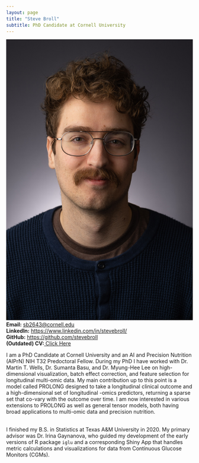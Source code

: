 ```yaml
---
layout: page
title: "Steve Broll"
subtitle: PhD Candidate at Cornell University
---
```

<div class="container">
<div class="row">
  <div class="col-md-4" markdown="1"><a class="thumb">
  <img src="assets/img/headshot.jpg" class="center-block"/></a>
  </div>
<div class="row">
  <div class="col-md-auto" markdown="1">
 <strong>Email:</strong> <a href="mailto:sb2643@cornell.edu">sb2643@cornell.edu</a> <br>
<strong>LinkedIn:</strong> <a href="https://www.linkedin.com/in/stevebroll/">https://www.linkedin.com/in/stevebroll/</a> <br>
<strong>GitHub:</strong> <a href="https://github.com/stevebroll/">https://github.com/stevebroll</a> <br>
<strong>(Outdated) CV:</strong><a href="assets/img/BROLL_CV.pdf"> Click Here </a>
  </div>
</div>
</div>
  
I am a PhD Candidate at Cornell University and an AI and Precision Nutrition (AIPrN) NIH T32 Predoctoral Fellow. During my PhD I have worked with Dr. Martin T. Wells, Dr. Sumanta Basu, and Dr. Myung-Hee Lee on high-dimensional visualization, batch effect correction, and feature selection for longitudinal multi-omic data. My main contribution up to this point is a model called PROLONG designed to take a longitudinal clinical outcome and a high-dimensional set of longitudinal -omics predictors, returning a sparse set that co-vary with the outcome over time. I am now interested in various extensions to PROLONG as well as general tensor models, both having broad applications to multi-omic data and precision nutrition. <br> <br>

I finished my B.S. in Statistics at Texas A&M University in 2020. My primary advisor was Dr. Irina Gaynanova, who guided my development of the early versions of R package `iglu` and a corresponding Shiny App that handles metric calculations and visualizations for data from Continuous Glucose Monitors (CGMs). 
